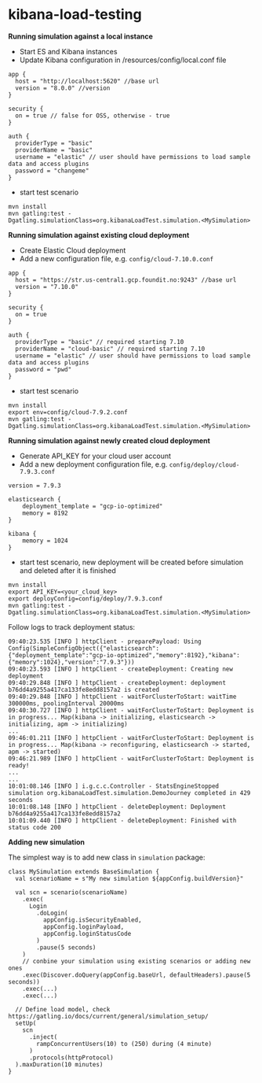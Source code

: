 # kibana-load-testing

**Running simulation against a local instance**
- Start ES and Kibana instances
- Update Kibana configuration in /resources/config/local.conf file
```
app {
  host = "http://localhost:5620" //base url
  version = "8.0.0" //version
}

security {
  on = true // false for OSS, otherwise - true
}

auth {
  providerType = "basic"
  providerName = "basic"
  username = "elastic" // user should have permissions to load sample data and access plugins
  password = "changeme"
}
```
- start test scenario
```
mvn install
mvn gatling:test -Dgatling.simulationClass=org.kibanaLoadTest.simulation.<MySimulation>
```

**Running simulation against existing cloud deployment**
- Create Elastic Cloud deployment
- Add a new configuration file, e.g. `config/cloud-7.10.0.conf`
```
app {
  host = "https://str.us-central1.gcp.foundit.no:9243" //base url
  version = "7.10.0"
}

security {
  on = true
}

auth {
  providerType = "basic" // required starting 7.10
  providerName = "cloud-basic" // required starting 7.10
  username = "elastic" // user should have permissions to load sample data and access plugins
  password = "pwd"
}
```
- start test scenario
```
mvn install
export env=config/cloud-7.9.2.conf
mvn gatling:test -Dgatling.simulationClass=org.kibanaLoadTest.simulation.<MySimulation>
```

**Running simulation against newly created cloud deployment**
- Generate API_KEY for your cloud user account
- Add a new deployment configuration file, e.g. `config/deploy/cloud-7.9.3.conf`
```
version = 7.9.3

elasticsearch {
    deployment_template = "gcp-io-optimized" 
    memory = 8192
}

kibana {
    memory = 1024
}
```
- start test scenario, new deployment will be created before simulation and deleted after it is finished
```
mvn install
export API_KEY=<your_cloud_key>
export deployConfig=config/deploy/7.9.3.conf
mvn gatling:test -Dgatling.simulationClass=org.kibanaLoadTest.simulation.<MySimulation>
```

Follow logs to track deployment status:

```
09:40:23.535 [INFO ] httpClient - preparePayload: Using Config(SimpleConfigObject({"elasticsearch":{"deployment_template":"gcp-io-optimized","memory":8192},"kibana":{"memory":1024},"version":"7.9.3"}))
09:40:23.593 [INFO ] httpClient - createDeployment: Creating new deployment
09:40:29.848 [INFO ] httpClient - createDeployment: deployment b76dd4a9255a417ca133fe8edd8157a2 is created
09:40:29.848 [INFO ] httpClient - waitForClusterToStart: waitTime 300000ms, poolingInterval 20000ms
09:40:30.727 [INFO ] httpClient - waitForClusterToStart: Deployment is in progress... Map(kibana -> initializing, elasticsearch -> initializing, apm -> initializing)
...
09:46:01.211 [INFO ] httpClient - waitForClusterToStart: Deployment is in progress... Map(kibana -> reconfiguring, elasticsearch -> started, apm -> started)
09:46:21.989 [INFO ] httpClient - waitForClusterToStart: Deployment is ready!
...
...
10:01:08.146 [INFO ] i.g.c.c.Controller - StatsEngineStopped
simulation org.kibanaLoadTest.simulation.DemoJourney completed in 429 seconds
10:01:08.148 [INFO ] httpClient - deleteDeployment: Deployment b76dd4a9255a417ca133fe8edd8157a2
10:01:09.440 [INFO ] httpClient - deleteDeployment: Finished with status code 200
```

**Adding new simulation**

The simplest way is to add new class in `simulation` package:
```
class MySimulation extends BaseSimulation {
  val scenarioName = s"My new simulation ${appConfig.buildVersion}"

  val scn = scenario(scenarioName)
    .exec(
      Login
        .doLogin(
          appConfig.isSecurityEnabled,
          appConfig.loginPayload,
          appConfig.loginStatusCode
        )
        .pause(5 seconds)
    )
    // conbine your simulation using existing scenarios or adding new ones
    .exec(Discover.doQuery(appConfig.baseUrl, defaultHeaders).pause(5 seconds))
    .exec(...)
    .exec(...)

  // Define load model, check https://gatling.io/docs/current/general/simulation_setup/
  setUp(
    scn
      .inject(
        rampConcurrentUsers(10) to (250) during (4 minute)
      )
      .protocols(httpProtocol)
  ).maxDuration(10 minutes)
}
```